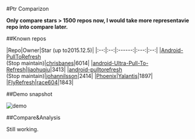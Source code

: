 #Ptr Comparizon

**Only compare stars > 1500 repos now, I would take more representavie repo into compare later.**

##Known repos

|Repo|Owner|Star (up to2015.12.5)|
|:--:|:--:|:------:|:---:|:--:|
|[Android-PullToRefresh][3]<br/>(Stop maintain)|[chrisbanes][4]|6014|
|[android-Ultra-Pull-To-Refresh][1]|[liaohuqiu][2]|3413|
|[android-pulltorefresh][5]<br/>(Stop maintain)|[johannilsson][6]|2414|
|[Phoenix][7]|[Yalantis][8]|1897|
|[FlyRefresh][9]|[race604][10]|1843|

##Demo snapshot

![demo](/demo.gif)

##Compare&Analysis

Still working.

[1]: https://github.com/liaohuqiu/android-Ultra-Pull-To-Refresh
[2]: https://github.com/liaohuqiu
[3]: https://github.com/chrisbanes/Android-PullToRefresh
[4]: https://github.com/chrisbanes
[5]: https://github.com/johannilsson/android-pulltorefresh
[6]: https://github.com/johannilsson
[7]: https://github.com/Yalantis/Phoenix
[8]: https://github.com/Yalantis
[9]: https://github.com/race604/FlyRefresh
[10]: https://github.com/race604